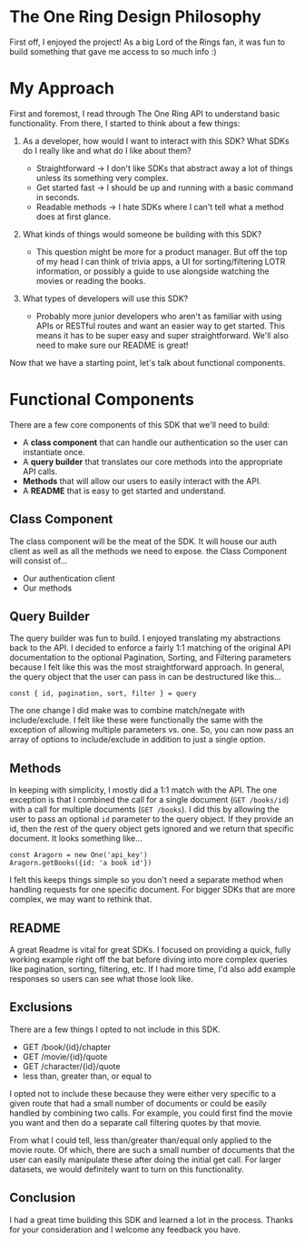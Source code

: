 # The One Ring Design Philosophy
First off, I enjoyed the project! As a big Lord of the Rings fan, it was fun to build something that gave me access to so much info :)

# My Approach
First and foremost, I read through The One Ring API to understand basic functionality. From there, I started to think about a few things:

1. As a developer, how would I want to interact with this SDK? What SDKs do I really like and what do I like about them?
	
	- Straightforward -> I don't like SDKs that abstract away a lot of things unless its something very complex.
	- Get started fast -> I should be up and running with a basic command in seconds.
	- Readable methods -> I hate SDKs where I can't tell what a method does at first glance.
2. What kinds of things would someone be building with this SDK?

	- This question might be more for a product manager. But off the top of my head I can think of trivia apps, a UI for sorting/filtering LOTR information, or possibly a guide to use alongside watching the movies or reading the books.

3. What types of developers will use this SDK?

	- Probably more junior developers who aren't as familiar with using APIs or RESTful routes and want an easier way to get started. This means it has to be super easy and super straightforward. We'll also need to make sure our README is great!

Now that we have a starting point, let's talk about functional components.

# Functional Components
There are a few core components of this SDK that we'll need to build:

- A **class component** that can handle our authentication so the user can instantiate once.
- A **query builder** that translates our core methods into the appropriate API calls.
- **Methods** that will allow our users to easily interact with the API.
- A **README** that is easy to get started and understand.

## Class Component
The class component will be the meat of the SDK. It will house our auth client as well as all the methods we need to expose. the Class Component will consist of...

- Our authentication client
- Our methods

## Query Builder
The query builder was fun to build. I enjoyed translating my abstractions back to the API. I decided to enforce a fairly 1:1 matching of the original API documentation to the optional Pagination, Sorting, and Filtering parameters because I felt like this was the most straightforward approach. In general, the query object that the user can pass in can be destructured like this...

`const { id, pagination, sort, filter } = query`

The one change I did make was to combine match/negate with include/exclude. I felt like these were functionally the same with the exception of allowing multiple parameters vs. one. So, you can now pass an array of options to include/exclude in addition to just a single option.

## Methods
In keeping with simplicity, I mostly did a 1:1 match with the API. The one exception is that I combined the call for a single document (`GET /books/id`) with a call for multiple documents (`GET /books`). I did this by allowing the user to pass an optional `id` parameter to the query object. If they provide an id, then the rest of the query object gets ignored and we return that specific document. It looks something like...

```
const Aragorn = new One('api_key')
Aragorn.getBooks({id: 'a book id'})
```
I felt this keeps things simple so you don't need a separate method when handling requests for one specific document. For bigger SDKs that are more complex, we may want to rethink that.

## README
A great Readme is vital for great SDKs. I focused on providing a quick, fully working example right off the bat before diving into more complex queries like pagination, sorting, filtering, etc. If I had more time, I'd also add example responses so users can see what those look like.

## Exclusions
There are a few things I opted to not include in this SDK.

- GET /book/{id}/chapter
- GET /movie/{id}/quote
- GET /character/{id}/quote
- less than, greater than, or equal to

I opted not to include these because they were either very specific to a given route that had a small number of documents or could be easily handled by combining two calls. For example, you could first find the movie you want and then do a separate call filtering quotes by that movie. 

From what I could tell, less than/greater than/equal only applied to the movie route. Of which, there are such a small number of documents that the user can easily manipulate these after doing the initial get call. For larger datasets, we would definitely want to turn on this functionality.

## Conclusion
I had a great time building this SDK and learned a lot in the process. Thanks for your consideration and I welcome any feedback you have.
